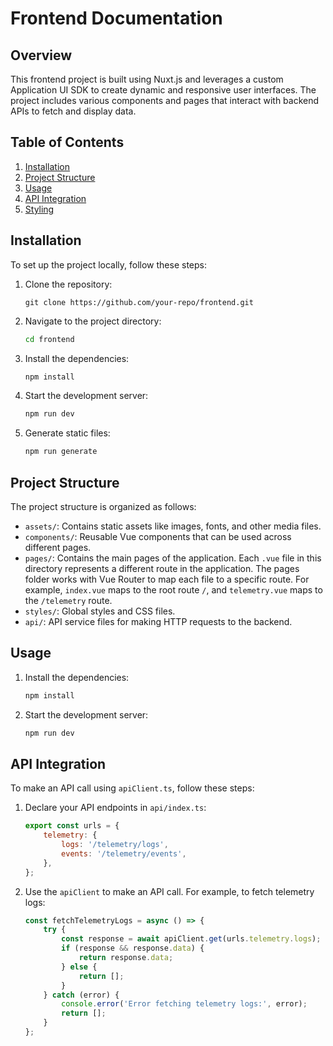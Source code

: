 # Frontend Documentation

## Overview

This frontend project is built using Nuxt.js and leverages a custom Application UI SDK to create dynamic and responsive user interfaces. The project includes various components and pages that interact with backend APIs to fetch and display data.

## Table of Contents

1. [Installation](#installation)
2. [Project Structure](#project-structure)
5. [Usage](#usage)
6. [API Integration](#api-integration)
7. [Styling](#styling)

## Installation

To set up the project locally, follow these steps:

1. Clone the repository:
    ```
    git clone https://github.com/your-repo/frontend.git
    ```

2. Navigate to the project directory:
    ```sh
    cd frontend
    ```

3. Install the dependencies:
    ```sh
    npm install
    ```

4. Start the development server:
    ```sh
    npm run dev
    ```

5. Generate static files:
    ```sh
    npm run generate
    ```

## Project Structure

The project structure is organized as follows:

- `assets/`: Contains static assets like images, fonts, and other media files.
- `components/`: Reusable Vue components that can be used across different pages.
- `pages/`: Contains the main pages of the application. Each `.vue` file in this directory represents a different route in the application. The pages folder works with Vue Router to map each file to a specific route. For example, `index.vue` maps to the root route `/`, and `telemetry.vue` maps to the `/telemetry` route.
- `styles/`: Global styles and CSS files.
- `api/`: API service files for making HTTP requests to the backend.

## Usage

1. Install the dependencies:
    ```sh
    npm install
    ```

2. Start the development server:
    ```sh
    npm run dev
    ```

## API Integration
To make an API call using `apiClient.ts`, follow these steps:

1. Declare your API endpoints in `api/index.ts`:
    ```javascript
    export const urls = {
        telemetry: {
            logs: '/telemetry/logs',
            events: '/telemetry/events',
        },
    };
    ```
2. Use the `apiClient` to make an API call. For example, to fetch telemetry logs:
    ```javascript
    const fetchTelemetryLogs = async () => {
        try {
            const response = await apiClient.get(urls.telemetry.logs);
            if (response && response.data) {
                return response.data;
            } else {
                return [];
            }
        } catch (error) {
            console.error('Error fetching telemetry logs:', error);
            return [];
        }
    };
    ```

